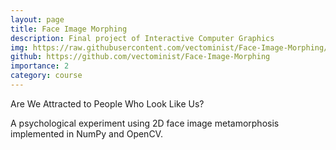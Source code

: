 ```yaml
---
layout: page
title: Face Image Morphing
description: Final project of Interactive Computer Graphics
img: https://raw.githubusercontent.com/vectominist/Face-Image-Morphing/master/example/sample_multi.gif
github: https://github.com/vectominist/Face-Image-Morphing
importance: 2
category: course
---
```


Are We Attracted to People Who Look Like Us?

A psychological experiment using 2D face image metamorphosis implemented in NumPy and OpenCV.

